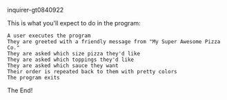 inquirer-gt0840922

This is what you'll expect to do in the program:

    A user executes the program
    They are greeted with a friendly message from "My Super Awesome Pizza Co."
    They are asked which size pizza they'd like
    They are asked which toppings they'd like
    They are asked which sauce they want
    Their order is repeated back to them with pretty colors
    The program exits

The End!